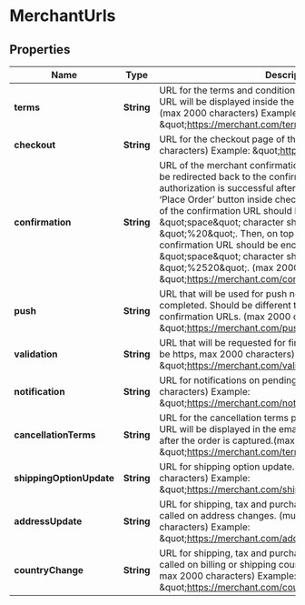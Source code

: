 

# MerchantUrls


## Properties

| Name | Type | Description | Notes |
|------------ | ------------- | ------------- | -------------|
|**terms** | **String** | URL for the terms and conditions page of the merchant. The URL will be displayed inside the Klarna Checkout iFrame.(max 2000 characters) Example: \&quot;https://merchant.com/terms\&quot; |  |
|**checkout** | **String** | URL for the checkout page of the merchant. (max 2000 characters) Example: \&quot;https://merchant.com/checkout\&quot; |  |
|**confirmation** | **String** | URL of the merchant confirmation page. The consumer will be redirected back to the confirmation page if the authorization is successful after the customer clicks on the ‘Place Order’ button inside checkout. The special characters of the confirmation URL should be encoded, e.g. the \&quot;space\&quot; character should be written as \&quot;%20\&quot;. Then, on top of that, the whole confirmation URL should be encoded. E.g. the \&quot;space\&quot; character should become \&quot;%2520\&quot;. (max 2000 characters) Example: \&quot;https://merchant.com/confirmation\&quot; |  |
|**push** | **String** | URL that will be used for push notification when an order is completed. Should be different than checkout and confirmation URLs. (max 2000 characters) Example: \&quot;https://merchant.com/push\&quot; |  |
|**validation** | **String** | URL that will be requested for final merchant validation. (must be https, max 2000 characters) Example: \&quot;https://merchant.com/validation\&quot; |  [optional] |
|**notification** | **String** | URL for notifications on pending orders. (max 2000 characters) Example: \&quot;https://merchant.com/notification/{checkout.order.id}\&quot; |  [optional] |
|**cancellationTerms** | **String** | URL for the cancellation terms page of the merchant. The URL will be displayed in the email that is sent to the customer after the order is captured.(max 2000 characters) Example: \&quot;https://merchant.com/terms/cancelation\&quot; |  [optional] |
|**shippingOptionUpdate** | **String** | URL for shipping option update. (must be https, max 2000 characters) Example: \&quot;https://merchant.com/shippingoptionupdate\&quot; |  [optional] |
|**addressUpdate** | **String** | URL for shipping, tax and purchase currency updates. Will be called on address changes. (must be https, max 2000 characters) Example: \&quot;https://merchant.com/addressupdate\&quot; |  [optional] |
|**countryChange** | **String** | URL for shipping, tax and purchase currency updates. Will be called on billing or shipping country changes. (must be https, max 2000 characters) Example: \&quot;https://merchant.com/countrychange\&quot; |  [optional] |



